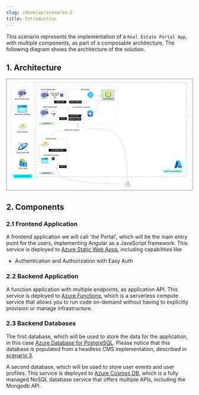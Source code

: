 ```yaml
---
slug: /develop/scenario-2
title: Introduction
---
```


This scenario represents the implementation of a `Real Estate Portal App`, with multiple components, as part of a composable architecture. The following diagram shows the architecture of the solution.

## 1. Architecture

![Scenario Architecture Diagram](./../../../static/docs/png/contoso-scenario-2.png)

## 2. Components

### 2.1 Frontend Application

A frontend application we will call 'the Portal', which will be the main entry point for the users, implementing Angular as a JavaScript framework. This service is deployed to [Azure Static Web Apps](https://azure.microsoft.com/es-es/products/app-service/static/#features), including capabilities like

- Authentication and Authorization with Easy Auth

### 2.2 Backend Application

A function application with multiple endpoints, as application API. This service is deployed to [Azure Functions](https://azure.microsoft.com/services/functions/), which is a serverless compute service that allows you to run code on-demand without having to explicitly provision or manage infrastructure.

### 2.3 Backend Databases

The first database, which will be used to store the data for the application, in this case [Azure Database for PostgreSQL](https://azure.microsoft.com/services/postgresql/). Please notice that this database is populated from a headless CMS implementation, described in [scenario 3](/develop/scenario-3).

A second database, which will be used to store user events and user profiles. This service is deployed to [Azure Cosmos DB](https://azure.microsoft.com/services/cosmos-db/), which is a fully managed NoSQL database service that offers multiple APIs, including the Mongodb API.
